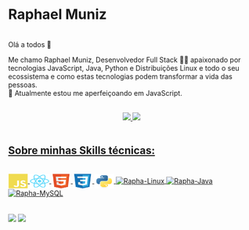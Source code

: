 <h1>Raphael Muniz</h1>

<br>
Olá a todos 👋

Me chamo Raphael Muniz, Desenvolvedor Full Stack 👨‍💻 apaixonado por tecnologias JavaScript, Java, Python e Distribuições Linux e todo o seu ecossistema e como estas tecnologias podem transformar a vida das pessoas.<br>
🌱 Atualmente estou me aperfeiçoando em JavaScript.


<br>
<div align="center">
  <a href="https://github.com/raphaelsmuniz">
  <img height="160em" src="https://github-readme-stats.vercel.app/api?username=raphaelsmuniz&show_icons=true&theme=tokyonight&include_all_commits=true&count_private=true"/>
  <img height="160em" src="https://github-readme-stats.vercel.app/api/top-langs/?username=raphaelsmuniz&layout=compact&langs_count=7&theme=tokyonight"/>
</div>
 
<br>
<h2>Sobre minhas Skills técnicas:</h2>
  
<div style="display: inline_block"><br>
  <img align="center" alt="Rapha-Js" height="30" width="40" src="https://raw.githubusercontent.com/devicons/devicon/master/icons/javascript/javascript-plain.svg">
  <img align="center" alt="Rapha-React" height="30" width="40" src="https://raw.githubusercontent.com/devicons/devicon/master/icons/react/react-original.svg">
  <img align="center" alt="Rapha-HTML" height="30" width="40" src="https://raw.githubusercontent.com/devicons/devicon/master/icons/html5/html5-original.svg">
  <img align="center" alt="Rapha-CSS" height="30" width="40" src="https://raw.githubusercontent.com/devicons/devicon/master/icons/css3/css3-original.svg">
  <img align="center" alt="Rapha-Python" height="30" width="40" src="https://raw.githubusercontent.com/devicons/devicon/master/icons/python/python-original.svg">
  <img align="center" alt="Rapha-Linux" height="30" width="40" src="https://cdn.jsdelivr.net/gh/devicons/devicon/icons/linux/linux-original.svg">
  <img align="center" alt="Rapha-Java" height="30" width="40" src="https://cdn.jsdelivr.net/gh/devicons/devicon/icons/java/java-original-wordmark.svg">
  <img align="center" alt="Rapha-MySQL" height="30" width="40" src="https://cdn.jsdelivr.net/gh/devicons/devicon/icons/mysql/mysql-original-wordmark.svg">
</div>

<br>
<br>
<div style="display: inline_block">
  <a href="https://www.linkedin.com/in/raphael-de-souza-muniz-ab800739" target="_blank"><img src="https://img.shields.io/badge/LinkedIn-0077B5?style=for-the-badge&logo=linkedin&logoColor=white" target="_blank"></a>
  <a href = "mailto:raphaelnsx@gmail.com"><img src="https://img.shields.io/badge/Gmail-D14836?style=for-the-badge&logo=gmail&logoColor=white" target="_blank"></a>
</div> 
  
